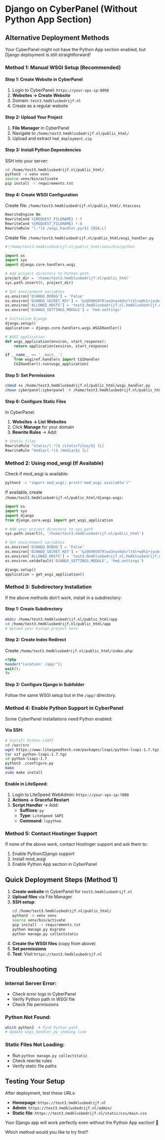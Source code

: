 # Django on CyberPanel (Without Python App Section)

## Alternative Deployment Methods

Your CyberPanel might not have the Python App section enabled, but Django deployment is still straightforward!

### Method 1: Manual WSGI Setup (Recommended)

#### Step 1: Create Website in CyberPanel
1. Login to CyberPanel: `https://your-vps-ip:8090`
2. **Websites → Create Website**
3. Domain: `test3.hmdklusbedrijf.nl`
4. Create as a regular website

#### Step 2: Upload Your Project
1. **File Manager** in CyberPanel
2. Navigate to `/home/test3.hmdklusbedrijf.nl/public_html/`
3. Upload and extract `hmd_deployment.zip`

#### Step 3: Install Python Dependencies
SSH into your server:
```bash
cd /home/test3.hmdklusbedrijf.nl/public_html/
python3 -m venv venv
source venv/bin/activate
pip install -r requirements.txt
```

#### Step 4: Create WSGI Configuration
Create file: `/home/test3.hmdklusbedrijf.nl/public_html/.htaccess`
```apache
RewriteEngine On
RewriteCond %{REQUEST_FILENAME} !-f
RewriteCond %{REQUEST_FILENAME} !-d
RewriteRule ^(.*)$ /wsgi_handler.py/$1 [QSA,L]
```

Create file: `/home/test3.hmdklusbedrijf.nl/public_html/wsgi_handler.py`
```python
#!/home/test3.hmdklusbedrijf.nl/public_html/venv/bin/python

import os
import sys
import django.core.handlers.wsgi

# Add project directory to Python path
project_dir = '/home/test3.hmdklusbedrijf.nl/public_html'
sys.path.insert(0, project_dir)

# Set environment variables
os.environ['DJANGO_DEBUG'] = 'False'
os.environ['DJANGO_SECRET_KEY'] = '&z@590t079)wa3nas6dsrlt$l+w@%1+jyu64nv(jny)k&u$nsm'
os.environ['ALLOWED_HOSTS'] = 'test3.hmdklusbedrijf.nl,hmdklusbedrijf.nl'
os.environ['DJANGO_SETTINGS_MODULE'] = 'hmd.settings'

# Initialize Django
django.setup()
application = django.core.handlers.wsgi.WSGIHandler()

# WSGI application
def wsgi_application(environ, start_response):
    return application(environ, start_response)

if __name__ == '__main__':
    from wsgiref.handlers import CGIHandler
    CGIHandler().run(wsgi_application)
```

#### Step 5: Set Permissions
```bash
chmod +x /home/test3.hmdklusbedrijf.nl/public_html/wsgi_handler.py
chown cyberpanel:cyberpanel -R /home/test3.hmdklusbedrijf.nl/public_html/
```

#### Step 6: Configure Static Files
In CyberPanel:
1. **Websites → List Websites**
2. Click **Manage** for your domain
3. **Rewrite Rules** → Add:
```apache
# Static files
RewriteRule ^static/(.*)$ /staticfiles/$1 [L]
RewriteRule ^media/(.*)$ /media/$1 [L]
```

### Method 2: Using mod_wsgi (If Available)

Check if mod_wsgi is available:
```bash
python3 -c "import mod_wsgi; print('mod_wsgi available')"
```

If available, create `/home/test3.hmdklusbedrijf.nl/public_html/django.wsgi`:
```python
import os
import sys
import django
from django.core.wsgi import get_wsgi_application

# Add your project directory to sys.path
sys.path.insert(0, '/home/test3.hmdklusbedrijf.nl/public_html')

# Set environment variables
os.environ['DJANGO_DEBUG'] = 'False'
os.environ['DJANGO_SECRET_KEY'] = '&z@590t079)wa3nas6dsrlt$l+w@%1+jyu64nv(jny)k&u$nsm'
os.environ['ALLOWED_HOSTS'] = 'test3.hmdklusbedrijf.nl,hmdklusbedrijf.nl'
os.environ.setdefault('DJANGO_SETTINGS_MODULE', 'hmd.settings')

django.setup()
application = get_wsgi_application()
```

### Method 3: Subdirectory Installation

If the above methods don't work, install in a subdirectory:

#### Step 1: Create Subdirectory
```bash
mkdir /home/test3.hmdklusbedrijf.nl/public_html/app
cd /home/test3.hmdklusbedrijf.nl/public_html/app
# Upload your Django project here
```

#### Step 2: Create Index Redirect
Create `/home/test3.hmdklusbedrijf.nl/public_html/index.php`:
```php
<?php
header("Location: /app/");
exit();
?>
```

#### Step 3: Configure Django in Subfolder
Follow the same WSGI setup but in the `/app/` directory.

### Method 4: Enable Python Support in CyberPanel

Some CyberPanel installations need Python enabled:

#### Via SSH:
```bash
# Install Python LSAPI
cd /usr/src
wget https://www.litespeedtech.com/packages/lsapi/python-lsapi-1.7.tgz
tar xzf python-lsapi-1.7.tgz
cd python-lsapi-1.7
python3 ./configure.py
make
sudo make install
```

#### Enable in LiteSpeed:
1. Login to LiteSpeed WebAdmin: `https://your-vps-ip:7080`
2. **Actions → Graceful Restart**
3. **Script Handler** → Add:
   - **Suffixes**: `py`
   - **Type**: `LiteSpeed SAPI`
   - **Command**: `lspython`

### Method 5: Contact Hostinger Support

If none of the above work, contact Hostinger support and ask them to:
1. Enable Python/Django support
2. Install mod_wsgi
3. Enable Python App section in CyberPanel

## Quick Deployment Steps (Method 1)

1. **Create website** in CyberPanel for `test3.hmdklusbedrijf.nl`
2. **Upload files** via File Manager
3. **SSH setup**:
   ```bash
   cd /home/test3.hmdklusbedrijf.nl/public_html/
   python3 -m venv venv
   source venv/bin/activate
   pip install -r requirements.txt
   python manage.py migrate
   python manage.py collectstatic
   ```
4. **Create the WSGI files** (copy from above)
5. **Set permissions**
6. **Test**: Visit `https://test3.hmdklusbedrijf.nl`

## Troubleshooting

### Internal Server Error:
- Check error logs in CyberPanel
- Verify Python path in WSGI file
- Check file permissions

### Python Not Found:
```bash
which python3  # Find Python path
# Update wsgi_handler.py shebang line
```

### Static Files Not Loading:
- Run `python manage.py collectstatic`
- Check rewrite rules
- Verify static file paths

## Testing Your Setup

After deployment, test these URLs:
- **Homepage**: `https://test3.hmdklusbedrijf.nl`
- **Admin**: `https://test3.hmdklusbedrijf.nl/admin/`
- **Static file**: `https://test3.hmdklusbedrijf.nl/static/css/main.css`

Your Django app will work perfectly even without the Python App section! 🚀

Which method would you like to try first?